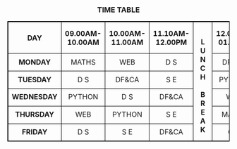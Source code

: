<html>
<head>

<style>
  h3 {text-align: center;}
  div {text-align: center;}
  td{
  text-align:center;
  }
  table, th, td {  
  border:1px solid black;

}

</style>
</head>
<body>
<h3>TIME TABLE</h3>

 <table align="center">
  <tr>
    <th>DAY</th>
    <th>09.00AM-10.00AM</th>
    <th>10.00AM-11.00AM</th>
    <th>11.10AM-12.00PM</th>
    <th rowspan="6" style="padding :15px"><br>L<br>U<br>N<br>C<br>H<br><br>B<br>R<br>E<br>A<br>K</th>
    <th>12.00PM-01.00PM</th>
    <th>02.00PM-03.00PM</th>
  </tr>
  <tr>
    <td><b>MONDAY</b></td>
    <td>MATHS</td>
    <td>WEB</td>
    <td>D S</td>
    <td>DF&CA</td>
    <td>O S</td>
  </tr>
  <tr>
    <td><b>TUESDAY</b></td>
    <td>D S</td>
    <td>DF&CA</td>
    <td>S E</td>
    <td>PYTHON</td>
    <td>MATHS</td>
  </tr>
  <tr>
    <td><b>WEDNESDAY</b></td>
    <td>PYTHON</td>
    <td>D S</td>
    <td>DF&CA</td>
    <td>WEB</td>
    <td>OS</td>
  </tr>
  <tr>
    <td><b>THURSDAY</b></td>
    <td>WEB</td>
    <td>PYTHON</td>
    <td>S E</td>
    <td>MATHS</td>
    <td>D S</td>
  </tr>
  <tr>
    <td><b>FRIDAY</b></td>
    <td>D S</td>
    <td>S E</td>
    <td>DF&CA</td>
    <td>O S</td>
    <td>P T</td>
  </tr>
</table>
</body>
</html>
